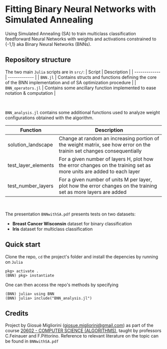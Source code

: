 # Fitting Binary Neural Networks with Simulated Annealing
Using Simulated Annealing (SA) to train multiclass classification feedforward Neural Networks with weights and activations constrained to {-1,1} aka Binary Neural Networks (BNNs).

## Repository structure

The two main `Julia` scripts are in `src/`:
| Script  | Description |
| ------------- | ------------- |
| `BNN.jl`  | Contains structs and functions defining the core of the BNN implementation and of SA optimization procedure  |
| `BNN_operators.jl`  | Contains some ancillary function implemented to ease notation & computation |

<br />

`BNN_analysis.jl` contains some additional functions used to analyze weight configurations obtained with the algorithm.
<br />

| Function  | Description |
| ------------- | ------------- |
| solution_landscape  | Change at random an increasing portion of the weight matrix, see how error on the trainin set changes consequentially  |
| test_layer_elements  | For a given number of layers H, plot how the error changes on the training set as more units are added to each layer |
| test_number_layers  | For a given number of units M per layer, plot how the error changes on the training set as more layers are added  |
<br />

The presentation `BNNwithSA.pdf` presents tests on two datasets:
- **Breast Cancer Wisconsin** dataset for binary classification
- **Iris** dataset for multiclass classification

## Quick start

Clone the repo, `cd` the project's folder and install the depencies by running on `Julia`
```
pkg> activate .
(BNN) pkg> instantiate
```
One can then access the repo's methods by specifying

```
(BNN) julia> using BNN
(BNN) julia> include("BNN_analysis.jl") 

```


## Credits
Project by Giosuè Migliorini ([giosue.migliorini@gmail.com](mailto:giosue.migliorini@gmail.com)) as part of the course [20602 - COMPUTER SCIENCE (ALGORITHMS)](https://didattica.unibocconi.eu/ts/tsn_anteprima.php?cod_ins=20602&anno=2021&IdPag=6164), taught by professors C.Feinauer and F.Pittorino.
Reference to relevant literature on the topic can be found in `BNNwithSA.pdf`
